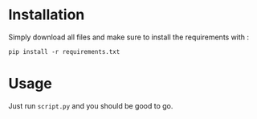 # Installation
Simply download all files and make sure to install the requirements with :
```
pip install -r requirements.txt
```

# Usage
Just run `script.py` and you should be good to go.